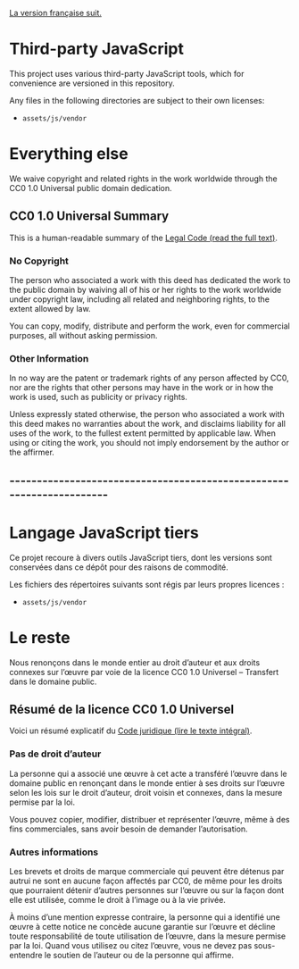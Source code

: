 [La version française suit.](#---------------------------------------------------------------------)

# Third-party JavaScript

This project uses various third-party JavaScript tools, which for convenience are versioned in this repository.

Any files in the following directories are subject to their own licenses:

* `assets/js/vendor`

# Everything else

We waive copyright and related rights in the work
worldwide through the CC0 1.0 Universal public domain dedication.

## CC0 1.0 Universal Summary

This is a human-readable summary of the [Legal Code (read the full text)](https://creativecommons.org/publicdomain/zero/1.0/legalcode).

### No Copyright

The person who associated a work with this deed has dedicated the work to
the public domain by waiving all of his or her rights to the work worldwide
under copyright law, including all related and neighboring rights, to the
extent allowed by law.

You can copy, modify, distribute and perform the work, even for commercial
purposes, all without asking permission.

### Other Information

In no way are the patent or trademark rights of any person affected by CC0,
nor are the rights that other persons may have in the work or in how the
work is used, such as publicity or privacy rights.

Unless expressly stated otherwise, the person who associated a work with
this deed makes no warranties about the work, and disclaims liability for
all uses of the work, to the fullest extent permitted by applicable law.
When using or citing the work, you should not imply endorsement by the
author or the affirmer.

## ---------------------------------------------------------------------

# Langage JavaScript tiers

Ce projet recoure à divers outils JavaScript tiers, dont les versions sont conservées dans ce dépôt pour des raisons de commodité.

Les fichiers des répertoires suivants sont régis par leurs propres licences :

* `assets/js/vendor`

# Le reste

Nous renonçons dans le monde entier au droit d’auteur et aux droits connexes sur l’œuvre par voie de la licence CC0 1.0 Universel – Transfert dans le domaine public.

## Résumé de la licence CC0 1.0 Universel

Voici un résumé explicatif du [Code juridique (lire le texte intégral)](https://creativecommons.org/publicdomain/zero/1.0/legalcode.fr).

### Pas de droit d’auteur

La personne qui a associé une œuvre à cet acte a transféré l’œuvre dans le domaine public en renonçant dans le monde entier à ses droits sur l’œuvre selon les lois sur le droit d’auteur, droit voisin et connexes, dans la mesure permise par la loi.

Vous pouvez copier, modifier, distribuer et représenter l’œuvre, même à des fins commerciales, sans avoir besoin de demander l’autorisation.


### Autres informations

Les brevets et droits de marque commerciale qui peuvent être détenus par autrui ne sont en aucune façon affectés par CC0, de même pour les droits que pourraient détenir d’autres personnes sur l’œuvre ou sur la façon dont elle est utilisée, comme le droit à l’image ou à la vie privée.

À moins d’une mention expresse contraire, la personne qui a identifié une œuvre à cette notice ne concède aucune garantie sur l’œuvre et décline toute responsabilité de toute utilisation de l’œuvre, dans la mesure permise par la loi. Quand vous utilisez ou citez l’œuvre, vous ne devez pas sous-entendre le soutien de l’auteur ou de la personne qui affirme.
